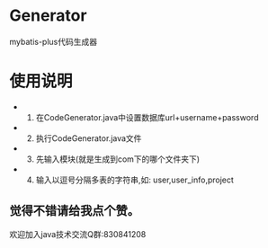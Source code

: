 # Generator
mybatis-plus代码生成器

# 使用说明
+ 1. 在CodeGenerator.java中设置数据库url+username+password
+ 2. 执行CodeGenerator.java文件
+ 3. 先输入模块(就是生成到com下的哪个文件夹下)
+ 4. 输入以逗号分隔多表的字符串,如:      user,user_info,project


## 觉得不错请给我点个赞。
欢迎加入java技术交流Q群:830841208
